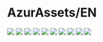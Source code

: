 # AzurAssets/EN
![](https://img.shields.io/badge/EN-9.1.263-blue?style=flat-square)
![](https://img.shields.io/badge/CV-627-blue?style=flat-square)
![](https://img.shields.io/badge/L2D-705-blue?style=flat-square)
![](https://img.shields.io/badge/PIC-24-blue?style=flat-square)
![](https://img.shields.io/badge/BGM-26-blue?style=flat-square)
![](https://img.shields.io/badge/CIPHER-56-blue?style=flat-square)
![](https://img.shields.io/badge/MANGA-88-blue?style=flat-square)
![](https://img.shields.io/badge/PAINTING-348-blue?style=flat-square)
![](https://img.shields.io/badge/DORM-146-blue?style=flat-square)
![](https://img.shields.io/badge/MAP-1-blue?style=flat-square)